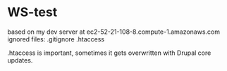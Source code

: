 # WS-test

based on my dev server at ec2-52-21-108-8.compute-1.amazonaws.com
ignored files:
.gitignore
.htaccess

.htaccess is important, sometimes it gets overwritten with Drupal core updates.
